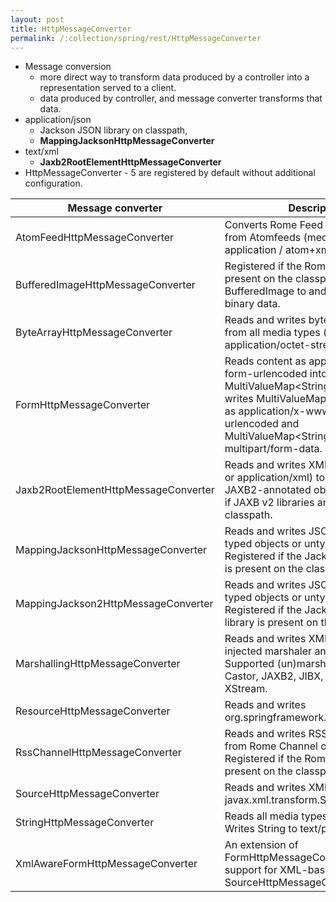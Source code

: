 ```yaml
---
layout: post
title: HttpMessageConverter
permalink: /:collection/spring/rest/HttpMessageConverter
---
```


- Message conversion
  - more direct way to transform data produced by a controller into a representation served to a client.
  - data produced by controller, and message converter transforms that data.
- application/json
  - Jackson JSON library on classpath,
  - **MappingJacksonHttpMessageConverter** 
- text/xml
  - **Jaxb2RootElementHttpMessageConverter**
- HttpMessageConverter - 5 are registered by default without additional configuration.

|Message converter|	Description|
|---|---|	
|AtomFeedHttpMessageConverter|	Converts Rome Feed objects to and from Atomfeeds (media type application / atom+xml).|
|BufferedImageHttpMessageConverter|	Registered if the Rome library is present on the classpath. Converts BufferedImage to and from image binary data.|
|ByteArrayHttpMessageConverter|	Reads and writes byte arrays. Reads from all media types (*/*), and writes as application/octet-stream.|
|FormHttpMessageConverter|	Reads content as application/x-www-form-urlencoded into a MultiValueMap\<String,String>. Also writes MultiValueMap\<String,String> as application/x-www-form-urlencoded and MultiValueMap\<String, Object> as multipart/form-data.|
|Jaxb2RootElementHttpMessageConverter|	Reads and writes XML (either text/xml or application/xml) to and from JAXB2-annotated objects. Registered if JAXB v2 libraries are present on the classpath.|
|MappingJacksonHttpMessageConverter|	Reads and writes JSON to and from typed objects or untyped HashMaps. Registered if the Jackson JSON library is present on the classpath.|
|MappingJackson2HttpMessageConverter|	Reads and writes JSON to and from typed objects or untyped HashMaps. Registered if the Jackson 2 JSON library is present on the classpath.|
|MarshallingHttpMessageConverter|	Reads and writes XML using an injected marshaler and unmarshaler. Supported (un)marshalers include Castor, JAXB2, JIBX, XMLBeans, and XStream.|
|ResourceHttpMessageConverter|	Reads and writes org.springframework.core.io.Resource.|
|RssChannelHttpMessageConverter|	Reads and writes RSS feeds to and from Rome Channel objects. Registered if the Rome library is present on the classpath.|
|SourceHttpMessageConverter|	Reads and writes XML to and from javax.xml.transform.Source objects.|
|StringHttpMessageConverter|	Reads all media types (*/*) into a String. Writes String to text/plain.|
|XmlAwareFormHttpMessageConverter|	An extension of FormHttpMessageConverter that adds support for XML-based parts using a SourceHttpMessageConverter.|
